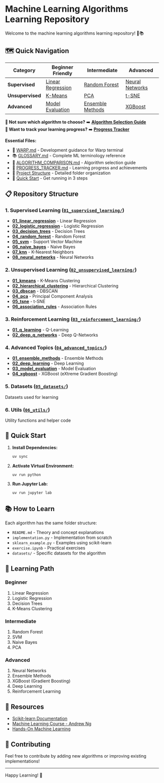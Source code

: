 # Machine Learning Algorithms Learning Repository

Welcome to the machine learning algorithms learning repository! 🤖📚

## 🗺️ Quick Navigation

| Category | Beginner Friendly | Intermediate | Advanced |
|----------|------------------|--------------|----------|
| **Supervised** | [Linear Regression](./01_supervised_learning/01_linear_regression/) | [Random Forest](./01_supervised_learning/04_random_forest/) | [Neural Networks](./01_supervised_learning/08_neural_networks/) |
| **Unsupervised** | [K-Means](./02_unsupervised_learning/01_kmeans/) | [PCA](./02_unsupervised_learning/04_pca/) | [t-SNE](./02_unsupervised_learning/05_tsne/) |
| **Advanced** | [Model Evaluation](./04_advanced_topics/03_model_evaluation/) | [Ensemble Methods](./04_advanced_topics/01_ensemble_methods/) | [XGBoost](./04_advanced_topics/04_xgboost/) |

**🤔 Not sure which algorithm to choose?** ➡️ [**Algorithm Selection Guide**](./ALGORITHM_COMPARISON.md)  
**🎯 Want to track your learning progress?** ➡️ [**Progress Tracker**](./PROGRESS_TRACKER.md)

**Essential Files:**
- 📝 [WARP.md](./WARP.md) - Development guidance for Warp terminal
- 📚 [GLOSSARY.md](./GLOSSARY.md) - Complete ML terminology reference
- 🔬 [ALGORITHM_COMPARISON.md](./ALGORITHM_COMPARISON.md) - Algorithm selection guide
- 🎯 [PROGRESS_TRACKER.md](./PROGRESS_TRACKER.md) - Learning progress and achievements
- 📁 [Project Structure](#-repository-structure) - Detailed folder organization
- 🚀 [Quick Start](#-quick-start) - Get running in 3 steps

## 📋 Repository Structure

### 1. **Supervised Learning** ([`01_supervised_learning/`](./01_supervised_learning/))
- **[01_linear_regression](./01_supervised_learning/01_linear_regression/)** - Linear Regression
- **[02_logistic_regression](./01_supervised_learning/02_logistic_regression/)** - Logistic Regression  
- **[03_decision_trees](./01_supervised_learning/03_decision_trees/)** - Decision Trees
- **[04_random_forest](./01_supervised_learning/04_random_forest/)** - Random Forest
- **[05_svm](./01_supervised_learning/05_svm/)** - Support Vector Machine
- **[06_naive_bayes](./01_supervised_learning/06_naive_bayes/)** - Naive Bayes
- **[07_knn](./01_supervised_learning/07_knn/)** - K-Nearest Neighbors
- **[08_neural_networks](./01_supervised_learning/08_neural_networks/)** - Neural Networks

### 2. **Unsupervised Learning** ([`02_unsupervised_learning/`](./02_unsupervised_learning/))
- **[01_kmeans](./02_unsupervised_learning/01_kmeans/)** - K-Means Clustering
- **[02_hierarchical_clustering](./02_unsupervised_learning/02_hierarchical_clustering/)** - Hierarchical Clustering
- **[03_dbscan](./02_unsupervised_learning/03_dbscan/)** - DBSCAN
- **[04_pca](./02_unsupervised_learning/04_pca/)** - Principal Component Analysis
- **[05_tsne](./02_unsupervised_learning/05_tsne/)** - t-SNE
- **[06_association_rules](./02_unsupervised_learning/06_association_rules/)** - Association Rules

### 3. **Reinforcement Learning** ([`03_reinforcement_learning/`](./03_reinforcement_learning/))
- **[01_q_learning](./03_reinforcement_learning/01_q_learning/)** - Q-Learning
- **[02_deep_q_networks](./03_reinforcement_learning/02_deep_q_networks/)** - Deep Q-Networks

### 4. **Advanced Topics** ([`04_advanced_topics/`](./04_advanced_topics/))
- **[01_ensemble_methods](./04_advanced_topics/01_ensemble_methods/)** - Ensemble Methods
- **[02_deep_learning](./04_advanced_topics/02_deep_learning/)** - Deep Learning
- **[03_model_evaluation](./04_advanced_topics/03_model_evaluation/)** - Model Evaluation
- **[04_xgboost](./04_advanced_topics/04_xgboost/)** - XGBoost (eXtreme Gradient Boosting)

### 5. **Datasets** ([`05_datasets/`](./05_datasets/))
Datasets used for learning

### 6. **Utils** ([`06_utils/`](./06_utils/))
Utility functions and helper code

## 🚀 Quick Start

1. **Install Dependencies:**
   ```bash
   uv sync
   ```

2. **Activate Virtual Environment:**
   ```bash
   uv run python
   ```

3. **Run Jupyter Lab:**
   ```bash
   uv run jupyter lab
   ```

## 📚 How to Learn

Each algorithm has the same folder structure:
- `README.md` - Theory and concept explanations
- `implementation.py` - Implementation from scratch
- `sklearn_example.py` - Examples using scikit-learn
- `exercise.ipynb` - Practical exercises
- `datasets/` - Specific datasets for the algorithm

## 🎯 Learning Path

### Beginner
1. Linear Regression
2. Logistic Regression
3. Decision Trees
4. K-Means Clustering

### Intermediate
1. Random Forest
2. SVM
3. Naive Bayes
4. PCA

### Advanced
1. Neural Networks
2. Ensemble Methods
3. XGBoost (Gradient Boosting)
4. Deep Learning
5. Reinforcement Learning

## 📖 Resources

- [Scikit-learn Documentation](https://scikit-learn.org/)
- [Machine Learning Course - Andrew Ng](https://www.coursera.org/learn/machine-learning)
- [Hands-On Machine Learning](https://github.com/ageron/handson-ml2)

## 🤝 Contributing

Feel free to contribute by adding new algorithms or improving existing implementations!

---
Happy Learning! 🎉